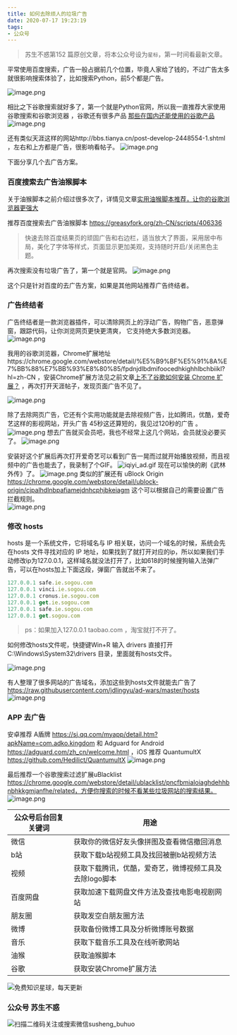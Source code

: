 ```yaml
---
title: 如何去除烦人的垃圾广告
date: 2020-07-17 19:23:19
tags:
- 公众号
---
```

 > 苏生不惑第152 篇原创文章，将本公众号设为`星标`，第一时间看最新文章。

平常使用百度搜索，广告一般占据前几个位置，毕竟人家给了钱的，不过广告太多就很影响搜索体验了，比如搜索Python，前5个都是广告。

![image.png](https://upload-images.jianshu.io/upload_images/23152173-d5d8995d3d7fbcee.png?imageMogr2/auto-orient/strip%7CimageView2/2/w/1240)


相比之下谷歌搜索就好多了，第一个就是Python官网，所以我一直推荐大家使用谷歌搜索和谷歌浏览器 ，谷歌还有很多产品 [那些在国内还能使用的谷歌产品](https://mp.weixin.qq.com/s/NYrs5cluZgjvm85MXmiaKA)
![image.png](https://upload-images.jianshu.io/upload_images/23152173-0435481c4f1b6a66.png?imageMogr2/auto-orient/strip%7CimageView2/2/w/1240)

还有类似天涯这样的网站http://bbs.tianya.cn/post-develop-2448554-1.shtml ，左右和上方都是广告，很影响看帖子。
![image.png](https://upload-images.jianshu.io/upload_images/23152173-b4dc4a2b61cc5c53.png?imageMogr2/auto-orient/strip%7CimageView2/2/w/1240)

下面分享几个去广告方案。

### 百度搜索去广告油猴脚本
关于油猴脚本之前介绍过很多次了，详情见文章[实用油猴脚本推荐，让你的谷歌浏览器更强大](https://mp.weixin.qq.com/s/4sCwNc4fz7IxlL8XfY95rQ)

推荐百度搜索去广告油猴脚本  https://greasyfork.org/zh-CN/scripts/406336
> 快速去除百度结果页的顽固广告和右边栏，适当放大了界面，采用居中布局，美化了字体等样式，页面显示更加美观，支持随时开启/关闭黑色主题。

再次搜索没有垃圾广告了，第一个就是官网。
![image.png](https://upload-images.jianshu.io/upload_images/23152173-eeab4087e79f55bc.png?imageMogr2/auto-orient/strip%7CimageView2/2/w/1240)

这个只是针对百度的去广告方案，如果是其他网站推荐广告终结者。

### 广告终结者
 广告终结者是一款浏览器插件，可以清除网页上的浮动广告，购物广告，恶意弹窗，跟踪代码，让你浏览网页更快更清爽， 它支持绝大多数浏览器。
![image.png](https://upload-images.jianshu.io/upload_images/23152173-7bfc3ccbed2dbd16.png?imageMogr2/auto-orient/strip%7CimageView2/2/w/1240)

我用的谷歌浏览器，Chrome扩展地址https://chrome.google.com/webstore/detail/%E5%B9%BF%E5%91%8A%E7%BB%88%E7%BB%93%E8%80%85/fpdnjdlbdmifoocedhkighhlbchbiikl?hl=zh-CN  ，安装Chrome扩展方法见之前文章[上不了谷歌如何安装 Chrome 扩展？](https://mp.weixin.qq.com/s/xC9K_z7zpmAIEzUK6s1x3w) ，再次打开天涯帖子，发现页面广告不见了。

![image.png](https://upload-images.jianshu.io/upload_images/23152173-42eb5b0dcc3ef54d.png?imageMogr2/auto-orient/strip%7CimageView2/2/w/1240)

 除了去除网页广告，它还有个实用功能就是去除视频广告，比如腾讯，优酷，爱奇艺这样的影视网站，开头广告 45秒这还算短的，我见过120秒的广告 。
![image.png](https://upload-images.jianshu.io/upload_images/23152173-d115b384e52e4e10.png?imageMogr2/auto-orient/strip%7CimageView2/2/w/1240)
想去广告就买会员吧，我也不经常上这几个网站，会员就没必要买了。
![image.png](https://upload-images.jianshu.io/upload_images/23152173-b61f640ff9ecf217.png?imageMogr2/auto-orient/strip%7CimageView2/2/w/1240)

安装好这个扩展后再次打开爱奇艺可以看到广告一晃而过就开始播放视频，而且视频中的广告也能去了，我录制了个GIF。
![iqiyi_ad.gif](https://upload-images.jianshu.io/upload_images/23152173-b8d19786396fa0bf.gif?imageMogr2/auto-orient/strip)
现在可以愉快的刷《武林外传》了。
![image.png](https://upload-images.jianshu.io/upload_images/23152173-d7b2a2587f3f2225.png?imageMogr2/auto-orient/strip%7CimageView2/2/w/1240)
类似的扩展还有 uBlock Origin https://chrome.google.com/webstore/detail/ublock-origin/cjpalhdlnbpafiamejdnhcphjbkeiagm  这个可以根据自己的需要设置广告拦截规则。  
![image.png](https://upload-images.jianshu.io/upload_images/23152173-ae5ab153c1d3eb08.png?imageMogr2/auto-orient/strip%7CimageView2/2/w/1240)

 ### 修改 hosts
hosts 是一个系统文件，它将域名与 IP 相关联，访问一个域名的时候，系统会先在hosts 文件寻找对应的 IP 地址，如果找到了就打开对应的ip，所以如果我们手动修改ip为127.0.0.1，这样域名就没法打开了，比如618的时候搜狗输入法弹广告，可以在hosts加上下面这段，弹窗广告就出不来了。
 ```js
127.0.0.1 safe.ie.sogou.com
127.0.0.1 vinci.ie.sogou.com
127.0.0.1 cronus.ie.sogou.com
127.0.0.1 get.ie.sogou.com
127.0.0.1 safe.ie.sogou.com
127.0.0.1 get.sogou.com
```
>  ps：如果加入127.0.0.1 taobao.com  ，淘宝就打不开了。

如何修改hosts文件呢，快捷键Win+R 输入 drivers 直接打开 C:\Windows\System32\drivers 目录，里面就有hosts文件。
 
![image.png](https://upload-images.jianshu.io/upload_images/23152173-91e065847cbbaf8f.png?imageMogr2/auto-orient/strip%7CimageView2/2/w/1240)
 
有人整理了很多网站的广告域名，添加这些到hosts文件就能去广告了 https://raw.githubusercontent.com/jdlingyu/ad-wars/master/hosts
![image.png](https://upload-images.jianshu.io/upload_images/23152173-f98739bfe14f3b77.png?imageMogr2/auto-orient/strip%7CimageView2/2/w/1240)



### APP 去广告
安卓推荐 A盾牌 https://sj.qq.com/myapp/detail.htm?apkName=com.adko.kingdom 和  Adguard for Android  https://adguard.com/zh_cn/welcome.html ，iOS 推荐 QuantumultX  https://github.com/Hedilict/QuantumultX
![image.png](https://upload-images.jianshu.io/upload_images/23152173-40baabe132f28241.png?imageMogr2/auto-orient/strip%7CimageView2/2/w/1240)

最后推荐一个谷歌搜索过滤扩展uBlacklist https://chrome.google.com/webstore/detail/ublacklist/pncfbmialoiaghdehhbnbhkkgmjanfhe/related，方便你搜索的时候不看某些垃圾网站的搜索结果。
![image.png](https://upload-images.jianshu.io/upload_images/23152173-e13d98c331e4f800.png?imageMogr2/auto-orient/strip%7CimageView2/2/w/1240)

| 公众号后台回复关键词    |  用途   |
| --- | --- |
| 微信    | 获取你的微信好友头像拼图及查看微信撤回消息    |
|  b站   |  获取下载b站视频工具及找回被删b站视频方法   |
|  视频   |  获取下载腾讯，优酷，爱奇艺，微博视频工具及去除logo脚本   |
|  百度网盘   | 获取加速下载网盘文件方法及查找电影电视剧网站    |
|   朋友圈  |  获取发空白朋友圈方法   |
|  微博   |  获取备份微博工具及分析微博账号数据   |
|  音乐   |   获取下载音乐工具及在线听歌网站  |
|  油猴   |   获取油猴脚本  |
|谷歌|获取安装Chrome扩展方法|

![免费知识星球，每天更新](https://upload-images.jianshu.io/upload_images/17817191-9d41aa25edcd25c4.png?imageMogr2/auto-orient/strip%7CimageView2/2/w/1240)

### 公众号 苏生不惑
 ![扫描二维码关注或搜索微信susheng_buhuo](https://upload-images.jianshu.io/upload_images/17817191-6e0079f95d4c0338.jpg?imageMogr2/auto-orient/strip%7CimageView2/2/w/1240)